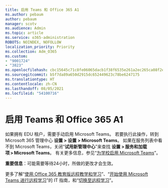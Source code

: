 ```yaml
---
title: 启用 Teams 和 Office 365 A1
ms.author: pebaum
author: pebaum
manager: scotv
ms.audience: Admin
ms.topic: article
ms.service: o365-administration
ROBOTS: NOINDEX, NOFOLLOW
localization_priority: Priority
ms.collection: Adm_O365
ms.custom:
- "9001724"
- "3823"
ms.openlocfilehash: cbc15645c71c8fe06065dacb1f38f6535e261a2ec265ca08f2e9aef1e9170fa7
ms.sourcegitcommit: b5f7da89a650d2915dc652449623c78be6247175
ms.translationtype: HT
ms.contentlocale: zh-CN
ms.lasthandoff: 08/05/2021
ms.locfileid: "54100716"
---
```

# <a name="enabling-teams-and-office-365-a1"></a>启用 Teams 和 Office 365 A1

如果拥有 EDU 租户，需要手动启用 Microsoft Teams。 若要执行此操作，转到 Microsoft 365 管理中心 **设置 > 设置 > Microsoft Teams**。 如果在服务列表中看不到 Microsoft Teams，关闭“**试用新管理中心**”来查找 **设置 > 服务和加载项 > Microsoft Teams**。 有关更多信息，参见“[为学校启用 Microsoft Teams](https://docs.microsoft.com/microsoft-365/education/intune-edu-trial/enable-microsoft-teams#enable-microsoft-teams-for-your-school-1)”。

**重要信息**：可能需要等待24小时，所做的更改才会生效。 

更多了解“[使用 Office 365 教育版远程教学和学习](https://support.office.com/article/remote-teaching-and-learning-in-office-365-education-f651ccae-7b65-478b-8366-51bb884025c4)”、“[开始使用 Microsoft Teams 进行远程学习](https://docs.microsoft.com/MicrosoftTeams/remote-learning-edu)”的 IT 指南，和“[切换至远程学习](https://www.microsoft.com/education/remote-learning)”。